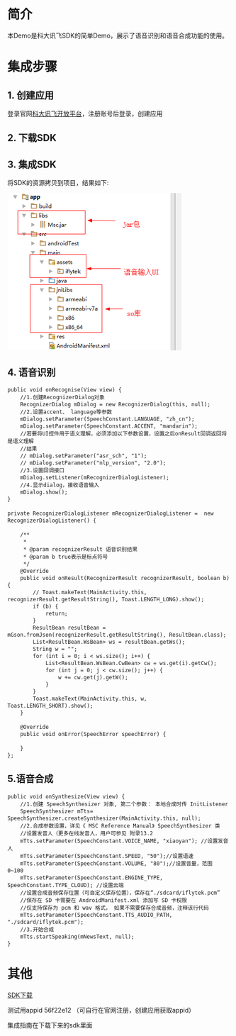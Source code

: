 # 简介 #

本Demo是科大讯飞SDK的简单Demo，展示了语音识别和语音合成功能的使用。


# 集成步骤 #
## 1. 创建应用 ##
登录官网[科大讯飞开放平台](http://www.xfyun.cn/)，注册账号后登录，创建应用

## 2. 下载SDK ##

## 3. 集成SDK ##
将SDK的资源拷贝到项目，结果如下:

![](img/sdk.png)

## 4. 语音识别 ##

    public void onRecognise(View view) {
        //1.创建RecognizerDialog对象
        RecognizerDialog mDialog = new RecognizerDialog(this, null);
        //2.设置accent、 language等参数
        mDialog.setParameter(SpeechConstant.LANGUAGE, "zh_cn");
        mDialog.setParameter(SpeechConstant.ACCENT, "mandarin");
        //若要将UI控件用于语义理解，必须添加以下参数设置，设置之后onResult回调返回将是语义理解
        //结果
        // mDialog.setParameter("asr_sch", "1");
        // mDialog.setParameter("nlp_version", "2.0");
        //3.设置回调接口
        mDialog.setListener(mRecognizerDialogListener);
        //4.显示dialog，接收语音输入
        mDialog.show();
    }

    private RecognizerDialogListener mRecognizerDialogListener =  new RecognizerDialogListener() {

        /**
         *
         * @param recognizerResult 语音识别结果
         * @param b true表示是标点符号
         */
        @Override
        public void onResult(RecognizerResult recognizerResult, boolean b) {
            // Toast.makeText(MainActivity.this, recognizerResult.getResultString(), Toast.LENGTH_LONG).show();
            if (b) {
                return;
            }
            ResultBean resultBean = mGson.fromJson(recognizerResult.getResultString(), ResultBean.class);
            List<ResultBean.WsBean> ws = resultBean.getWs();
            String w = "";
            for (int i = 0; i < ws.size(); i++) {
                List<ResultBean.WsBean.CwBean> cw = ws.get(i).getCw();
                for (int j = 0; j < cw.size(); j++) {
                    w += cw.get(j).getW();
                }
            }
            Toast.makeText(MainActivity.this, w, Toast.LENGTH_SHORT).show();
        }

        @Override
        public void onError(SpeechError speechError) {

        }
    };

## 5.语音合成 ##
    public void onSynthesize(View view) {
        //1.创建 SpeechSynthesizer 对象, 第二个参数： 本地合成时传 InitListener
        SpeechSynthesizer mTts= SpeechSynthesizer.createSynthesizer(MainActivity.this, null);
        //2.合成参数设置，详见《 MSC Reference Manual》 SpeechSynthesizer 类
        //设置发音人（更多在线发音人，用户可参见 附录13.2
        mTts.setParameter(SpeechConstant.VOICE_NAME, "xiaoyan"); //设置发音人
        mTts.setParameter(SpeechConstant.SPEED, "50");//设置语速
        mTts.setParameter(SpeechConstant.VOLUME, "80");//设置音量，范围 0~100
        mTts.setParameter(SpeechConstant.ENGINE_TYPE, SpeechConstant.TYPE_CLOUD); //设置云端
        //设置合成音频保存位置（可自定义保存位置），保存在“./sdcard/iflytek.pcm”
        //保存在 SD 卡需要在 AndroidManifest.xml 添加写 SD 卡权限
        //仅支持保存为 pcm 和 wav 格式， 如果不需要保存合成音频，注释该行代码
        mTts.setParameter(SpeechConstant.TTS_AUDIO_PATH, "./sdcard/iflytek.pcm");
        //3.开始合成
        mTts.startSpeaking(mNewsText, null);
    }

# 其他 #

[SDK下载](http://www.xfyun.cn/sdk/dispatcher)

测试用appid 56f22e12 （可自行在官网注册，创建应用获取appid）

集成指南在下载下来的sdk里面
